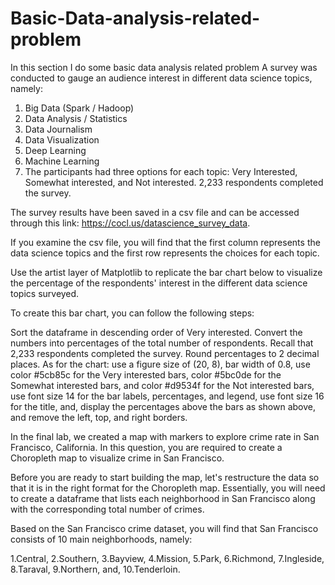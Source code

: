 # Basic-Data-analysis-related-problem
In this section I do some basic data analysis related problem
A survey was conducted to gauge an audience interest in different data science topics, namely:

1. Big Data (Spark / Hadoop)
2. Data Analysis / Statistics
3. Data Journalism
4. Data Visualization
5. Deep Learning
6. Machine Learning
7. The participants had three options for each topic: Very Interested, Somewhat interested, and Not interested. 2,233 respondents completed the survey.

The survey results have been saved in a csv file and can be accessed through this link: https://cocl.us/datascience_survey_data.

If you examine the csv file, you will find that the first column represents the data science topics and the first row represents the choices for each topic.



Use the artist layer of Matplotlib to replicate the bar chart below to visualize the percentage of the respondents' interest in the different data science topics surveyed.





To create this bar chart, you can follow the following steps:

Sort the dataframe in descending order of Very interested.
Convert the numbers into percentages of the total number of respondents. Recall that 2,233 respondents completed the survey. Round percentages to 2 decimal places.
As for the chart:
use a figure size of (20, 8),
bar width of 0.8,
use color #5cb85c for the Very interested bars, color #5bc0de for the Somewhat interested bars, and color #d9534f for the Not interested bars,
use font size 14 for the bar labels, percentages, and legend,
use font size 16 for the title, and,
display the percentages above the bars as shown above, and remove the left, top, and right borders.



In the final lab, we created a map with markers to explore crime rate in San Francisco, California. In this question, you are required to create a Choropleth map to visualize crime in San Francisco.

Before you are ready to start building the map, let's restructure the data so that it is in the right format for the Choropleth map. Essentially, you will need to create a dataframe that lists each neighborhood in San Francisco along with the corresponding total number of crimes.

Based on the San Francisco crime dataset, you will find that San Francisco consists of 10 main neighborhoods, namely:

1.Central,
2.Southern,
3.Bayview,
4.Mission,
5.Park,
6.Richmond,
7.Ingleside,
8.Taraval,
9.Northern, and,
10.Tenderloin.
